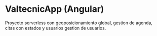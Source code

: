 # ValtecnicApp (Angular)

Proyecto serverless con geoposicionamiento global, gestion de agenda, citas con estados y usuarios gestion de usuarios.

